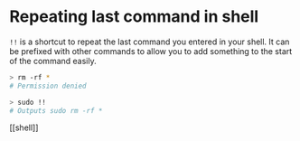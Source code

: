 # Repeating last command in shell

`!!` is a shortcut to repeat the last command you entered in your shell. It can be prefixed with other commands to allow you to add something to the start of the command easily.

```bash
> rm -rf *
# Permission denied

> sudo !!
# Outputs sudo rm -rf *
```

[[shell]]